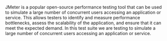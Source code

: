 JMeter is a popular open-source performance testing tool that can be used to simulate a large number of concurrent users accessing an application or service. This allows testers to identify and measure performance bottlenecks, assess the scalability of the application, and ensure that it can meet the expected demand.
In this test suite we are testing to simulate a large number of concurrent users accessing an application or service. 
